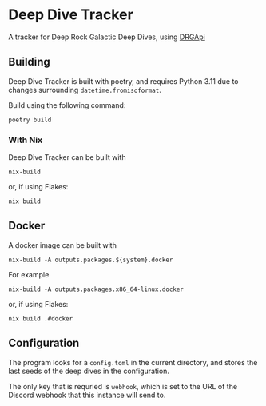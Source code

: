 # Deep Dive Tracker

A tracker for Deep Rock Galactic Deep Dives, using [DRGApi](https://drgapi.com/)

## Building

Deep Dive Tracker is built with poetry, and requires Python 3.11 due to changes surrounding `datetime.fromisoformat`.

Build using the following command:

```
poetry build
```

### With Nix

Deep Dive Tracker can be built with

```
nix-build
```

or, if using Flakes:

```
nix build
```

## Docker

A docker image can be built with

```
nix-build -A outputs.packages.${system}.docker
```

For example

```
nix-build -A outputs.packages.x86_64-linux.docker
```

or, if using Flakes:

```
nix build .#docker
```

## Configuration

The program looks for a `config.toml` in the current directory, and stores the last seeds of the deep dives in the configuration.

The only key that is requried is `webhook`, which is set to the URL of the Discord webhook that this instance will send to.
